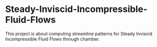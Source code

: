 # Steady-Inviscid-Incompressible-Fluid-Flows
This project is about computing streamline patterns for Steady  Inviscid Incompressible Fluid Flows through chamber.
